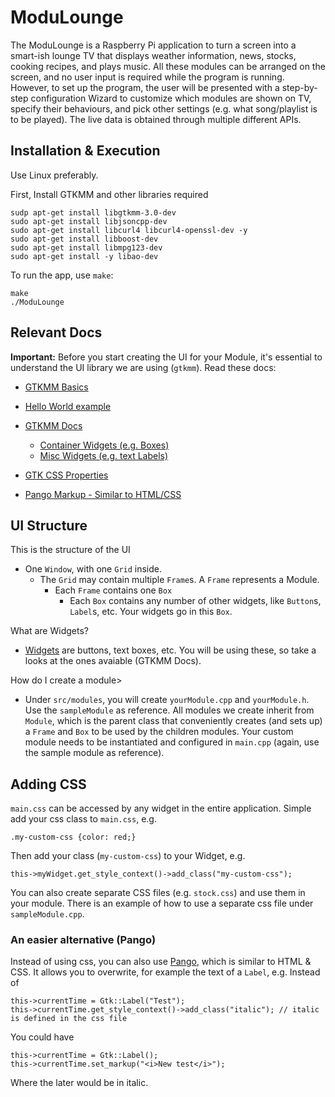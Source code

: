 # ModuLounge

The ModuLounge is a Raspberry Pi application to turn a screen into a smart-ish lounge TV that displays weather information, news, stocks, cooking recipes, and plays music. All these modules can be arranged on the screen, and no user input is required while the program is running. However, to set up the program, the user will be presented with a step-by-step configuration Wizard to customize which modules are shown on TV, specify their behaviours, and pick other settings (e.g. what song/playlist is to be played). The live data is obtained through multiple different APIs.

## Installation & Execution

Use Linux preferably.

First, Install GTKMM and other libraries required

    sudp apt-get install libgtkmm-3.0-dev
    sudo apt-get install libjsoncpp-dev
    sudo apt-get install libcurl4 libcurl4-openssl-dev -y
    sudo apt-get install libboost-dev
    sudo apt-get install libmpg123-dev
    sudo apt-get install -y libao-dev


To run the app, use `make`:

    make
    ./ModuLounge

## Relevant Docs

**Important:** Before you start creating the UI for your Module, it's essential to understand the UI library we are using (`gtkmm`). Read these docs:

- [GTKMM Basics](https://developer.gnome.org/gtkmm-tutorial/stable/chapter-basics.html.en)

- [Hello World example](https://developer.gnome.org/gtkmm-tutorial/stable/sec-helloworld.html.en)

- [GTKMM Docs](https://www.gtkmm.org/en/documentation.shtml)

  - [Container Widgets (e.g. Boxes)](https://developer.gnome.org/gtkmm-tutorial/stable/chapter-container-widgets.html.en)
  - [Misc Widgets (e.g. text Labels)](https://developer.gnome.org/gtkmm-tutorial/stable/chapter-misc-widgets.html.en)

- [GTK CSS Properties](https://developer.gnome.org/gtk3/stable/chap-css-properties.html)

- [Pango Markup - Similar to HTML/CSS](https://developer.gnome.org/pygtk/stable/pango-markup-language.html)

## UI Structure

This is the structure of the UI

- One `Window`, with one `Grid` inside.
  - The `Grid` may contain multiple `Frame`s. A `Frame` represents a Module.
    - Each `Frame` contains one `Box`
      - Each `Box` contains any number of other widgets, like `Button`s, `Label`s, etc. Your widgets go in this `Box`.

What are Widgets?

- [Widgets](https://developer.gnome.org/gtkmm-tutorial/stable/sec-widgets-overview.html.en) are buttons, text boxes, etc. You will be using these, so take a looks at the ones avaiable (GTKMM Docs).

How do I create a module>

- Under `src/modules`, you will create `yourModule.cpp` and `yourModule.h`. Use the `sampleModule` as reference. All modules we create inherit from `Module`, which is the parent class that conveniently creates (and sets up) a `Frame` and `Box` to be used by the children modules. Your custom module needs to be instantiated and configured in `main.cpp` (again, use the sample module as reference).

## Adding CSS

`main.css` can be accessed by any widget in the entire application. Simple add your css class to `main.css`, e.g.

    .my-custom-css {color: red;}

Then add your class (`my-custom-css`) to your Widget, e.g.

    this->myWidget.get_style_context()->add_class("my-custom-css");

You can also create separate CSS files (e.g. `stock.css`) and use them in your module. There is an example of how to use a separate css file under `sampleModule.cpp`.

### An easier alternative (Pango)

Instead of using css, you can also use [Pango](https://developer.gnome.org/pygtk/stable/pango-markup-language.html), which is similar to HTML & CSS. It allows you to overwrite, for example the text of a `Label`, e.g.
Instead of

    this->currentTime = Gtk::Label("Test");
    this->currentTime.get_style_context()->add_class("italic"); // italic is defined in the css file

You could have

    this->currentTime = Gtk::Label();
    this->currentTime.set_markup("<i>New test</i>");

Where the later would be in italic.
